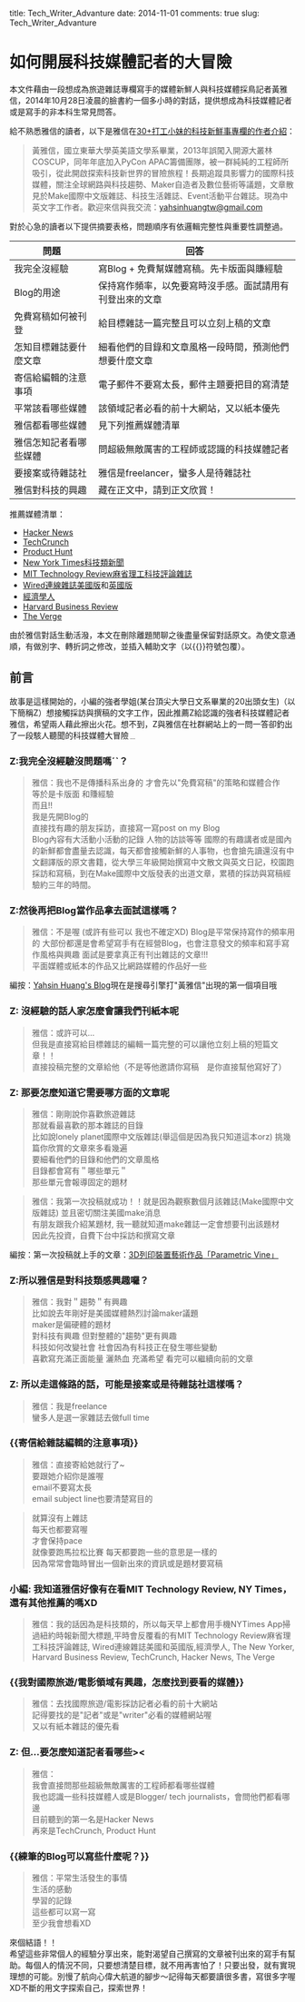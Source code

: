title: Tech_Writer_Advanture
date: 2014-11-01
comments: true
slug: Tech_Writer_Advanture


# 如何開展科技媒體記者的大冒險

本文件藉由一段想成為旅遊雜誌專欄寫手的媒體新鮮人與科技媒體採鳥記者黃雅信，2014年10月28日凌晨的臉書約一個多小時的對話，提供想成為科技媒體記者或是寫手的非本科生常見問答。

給不熟悉雅信的讀者，以下是雅信在[30+打工小妹的科技新鮮事專欄的作者介紹](http://www.30plus.com.tw/author_16.html)：

> 黃雅信，國立東華大學英美語文學系畢業，2013年誤闖入開源大叢林COSCUP，同年年底加入PyCon APAC籌備團隊，被一群純純的工程師所吸引，從此開啟探索科技新世界的冒險旅程！長期追蹤具影響力的國際科技媒體，關注全球網路與科技趨勢、Maker自造者及數位藝術等議題，文章散見於Make國際中文版雜誌、科技生活雜誌、Event活動平台雜誌。現為中英文字工作者。歡迎來信與我交流：yahsinhuangtw@gmail.com

對於心急的讀者以下提供摘要表格，問題順序有依邏輯完整性與重要性調整過。

|   問題                     |     回答                                          |
|---------------------------|---------------------------------------------------|
|我完全沒經驗                 |  寫Blog + 免費幫媒體寫稿。先卡版面與賺經驗              |
|Blog的用途                  |  保持寫作頻率，以免要寫時沒手感。面試請用有刊登出來的文章   |
|免費寫稿如何被刊登            |  給目標雜誌一篇完整且可以立刻上稿的文章                  |
|怎知目標雜誌要什麼文章         |  細看他們的目錄和文章風格一段時間，預測他們想要什麼文章    |
|寄信給編輯的注意事項           |  電子郵件不要寫太長，郵件主題要把目的寫清楚              |
|平常該看哪些媒體              |  該領域記者必看的前十大網站，又以紙本優先                |
|雅信都看哪些媒體              |  見下列推薦媒體清單                                  |
|雅信怎知記者看哪些媒體         |  問超級無敵厲害的工程師或認識的科技媒體記者              |
|要接案或待雜誌社              |  雅信是freelancer，蠻多人是待雜誌社                   |
|雅信對科技的興趣              |  藏在正文中，請到正文欣賞！                           |

推薦媒體清單：

- [Hacker News](https://news.ycombinator.com/)
- [TechCrunch](http://techcrunch.com/)
- [Product Hunt](http://www.producthunt.com/)
- [New York Times科技類新聞](http://www.nytimes.com/pages/technology/)
- [MIT Technology Review麻省理工科技評論雜誌](http://www.technologyreview.com/)
- [Wired連線雜誌美國版](http://www.wired.com/)和[英國版](http://www.wired.co.uk/)
- [經濟學人](http://www.economist.com/)
- [Harvard Business Review](http://hbr.org/)
- [The Verge](http://www.theverge.com/)

由於雅信對話生動活潑，本文在刪除離題閒聊之後盡量保留對話原文。為使文意通順，有做別字、轉折詞之修改，並插入輔助文字（以{{}}符號包覆）。

## 前言

故事是這樣開始的，小編的強者學姐(某台頂尖大學日文系畢業的20出頭女生)（以下簡稱Z）想接觸採訪與撰稿的文字工作，因此推薦Z給認識的強者科技媒體記者雅信，希望兩人藉此擦出火花。想不到，Z與雅信在社群網站上的一問一答卻釣出了一段駭人聽聞的科技媒體大冒險﹍

### Z:我完全沒經驗沒問題嗎ˊˋ？

>雅信：我也不是傳播科系出身的 才會先以"免費寫稿"的策略和媒體合作  
等於是卡版面 和賺經驗  
而且!!  
我是先開Blog的  
直接找有趣的朋友採訪，直接寫一寫post on my Blog  
Blog內容有大活動小活動的記錄 人物的訪談等等  國際的有趣講者或是國內的新鮮都會盡量去認識，每天都會接觸新鮮的人事物，也會搶先讀還沒有中文翻譯版的原文書籍，從大學三年級開始撰寫中文散文與英文日記，校園跑採訪和寫稿，到在Make國際中文版發表的出道文章，累積的採訪與寫稿經驗約三年的時間。

### Z:然後再把Blog當作品拿去面試這樣嗎？

>雅信：不是喔 (或許有些可以 我也不確定XD)
Blog是平常保持寫作的頻率用的  大部份都還是會希望寫手有在經營Blog，也會注意發文的頻率和寫手寫作風格與興趣
面試是要拿真正有刊出雜誌的文章!!!  
平面媒體或紙本的作品又比網路媒體的作品好一些

編按：[Yahsin Huang's Blog](http://yahsinhuangtw.wordpress.com/)現在是搜尋引擎打"黃雅信"出現的第一個項目哦


### Z: 沒經驗的話人家怎麼會讓我們刊紙本呢

>雅信：或許可以...  
但我是直接寫給目標雜誌的編輯一篇完整的可以讓他立刻上稿的短篇文章！！  
直接投稿完整的文章給他（不是等他邀請你寫稿　是你直接幫他寫好了）  

### Z: 那要怎麼知道它需要哪方面的文章呢

>雅信：剛剛說你喜歡旅遊雜誌  
那就看最喜歡的那本雜誌的目錄  
比如說lonely planet國際中文版雜誌(舉這個是因為我只知道這本orz) 挑幾篇你欣賞的文章來多看幾遍  
要細看他們的目錄和他們的文章風格  
目錄都會寫有＂哪些單元＂  
那些單元會報導固定的題材


>雅信：我第一次投稿就成功！！就是因為觀察數個月該雜誌(Make國際中文版雜誌) 並且密切關注美國make消息  
有朋友跟我介紹某題材, 我一聽就知道make雜誌一定會想要刊出該題材  
因此先投資，自費下台中採訪和撰寫文章

編按：第一次投稿就上手的文章：[3D列印裝置藝術作品「Parametric Vine」](http://yahsinhuangtw.wordpress.com/2014/03/21/3d-printed-art-installation-parametric-vine/)

### Z:所以雅信是對科技類感興趣囉？

>雅信：我對＂趨勢＂有興趣  
比如說去年剛好是美國媒體熱烈討論maker議題  
maker是偏硬體的題材  
對科技有興趣 但對整體的"趨勢"更有興趣  
科技如何改變社會  社會因為有科技正在發生哪些變動  
喜歡寫充滿正面能量 灑熱血 充滿希望 看完可以繼續向前的文章  

### Z: 所以走這條路的話，可能是接案或是待雜誌社這樣嗎？

>雅信：我是freelance  
蠻多人是選一家雜誌去做full time

### {{寄信給雜誌編輯的注意事項}}


>雅信：直接寄給她就行了~  
要跟她介紹你是誰喔  
email不要寫太長  
email subject line也要清楚寫目的

>就算沒有上雜誌  
每天也都要寫喔  
才會保持pace  
就像要跑馬拉松比賽 每天都要跑一些的意思是一樣的  
因為常常會臨時冒出一個新出來的資訊或是題材要寫稿


### 小編: 我知道雅信好像有在看MIT Technology Review, NY Times，還有其他推薦的嗎XD

>雅信：我的話因為是科技類的，所以每天早上都會用手機NYTimes App掃過紐約時報新聞大標題,平時會反覆看的有MIT Technology Review麻省理工科技評論雜誌, Wired連線雜誌美國和英國版,經濟學人, The New Yorker, Harvard Business Review, TechCrunch, Hacker News, The Verge

### {{我對國際旅遊/電影領域有興趣，怎麼找到要看的媒體}}

>雅信：去找國際旅遊/電影採訪記者必看的前十大網站  
記得要找的是"記者"或是"writer"必看的媒體網站喔  
又以有紙本雜誌的優先看

### Z: 但...要怎麼知道記者看哪些><

>雅信：  
我會直接問那些超級無敵厲害的工程師都看哪些媒體  
我也認識一些科技媒體人或是Blogger/ tech journalists，會問他們都看哪邊   
目前聽到的第一名是Hacker News  
再來是TechCrunch, Product Hunt

### {{練筆的Blog可以寫些什麼呢？}}

>雅信：平常生活發生的事情  
生活的感動  
學習的記錄  
這些都可以寫一寫  
至少我會想看XD


來個結語！！  
希望這些非常個人的經驗分享出來，能對渴望自己撰寫的文章被刊出來的寫手有幫助。每個人的情況不同，只要想清楚目標，就不用再害怕了！只要出發，就有實現理想的可能。別慢了航向心偉大航道的腳步～記得每天都要讀很多書，寫很多字喔XD不斷的用文字探索自己，探索世界！
